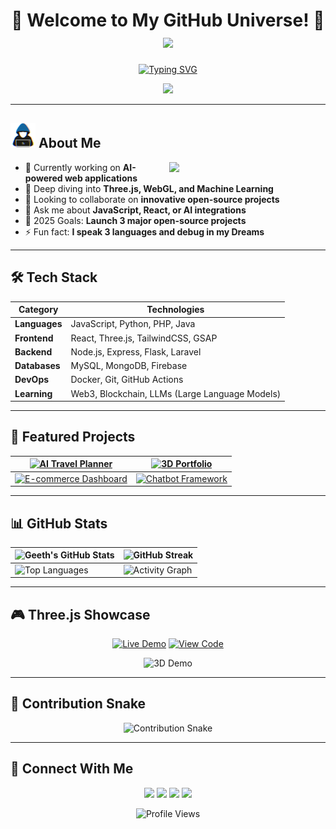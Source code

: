 <h1 align="center"><b>🌟 Welcome to My GitHub Universe! 🌟</b> <img src="https://media.giphy.com/media/hvRJCLFzcasrR4ia7z/giphy.gif" width="35"></h1>

<p align="center">
  <a href="https://git.io/typing-svg">
    <img src="https://readme-typing-svg.herokuapp.com?font=Fira+Code&size=22&duration=4000&pause=1000&center=true&vCenter=true&color=00FFD5&width=500&lines=Hello+%F0%9F%91%8B%2C+I'm+Geeth+Namal;Full-Stack+Developer+%7C+AI+Enthusiast;Research+Mode+%F0%9F%94%8D+Activated;Let's+Build+Something+Awesome!" alt="Typing SVG">
  </a>
</p>

<p align="center">
  <img src="https://github.com/7oSkaaa/7oSkaaa/blob/main/Images/Programming_Languages.gif" width="100">
</p>

---

## <img src="https://github.com/0xAbdulKhalid/0xAbdulKhalid/raw/main/assets/mdImages/about_me.gif" width="40"> **About Me**

<p align="left">
  <img align="right" src="https://github.com/7oSkaaa/7oSkaaa/blob/main/Images/Right_Side.gif" width="250"/>
</p>

- 🔭 Currently working on **AI-powered web applications**
- 🌱 Deep diving into **Three.js, WebGL, and Machine Learning**
- 👯 Looking to collaborate on **innovative open-source projects**
- 💬 Ask me about **JavaScript, React, or AI integrations**
- 🚀 2025 Goals: **Launch 3 major open-source projects**
- ⚡ Fun fact: **I speak 3 languages and debug in my Dreams**

---

## 🛠️ **Tech Stack**

<div align="center">

| Category       | Technologies                                                                 |
|----------------|-----------------------------------------------------------------------------|
| **Languages**  | JavaScript, Python, PHP, Java                                               |
| **Frontend**   | React, Three.js, TailwindCSS, GSAP                                          |
| **Backend**    | Node.js, Express, Flask, Laravel                                            |
| **Databases**  | MySQL, MongoDB, Firebase                                                    |
| **DevOps**     | Docker, Git, GitHub Actions                                                 |
| **Learning**   | Web3, Blockchain, LLMs (Large Language Models)                              |

</div>

---

## 🚀 **Featured Projects**

<div align="center">

| [![AI Travel Planner](https://github-readme-stats.vercel.app/api/pin/?username=GNSA171&repo=travel-ai&theme=tokyonight)](https://github.com/GNSA171/travel-ai) | [![3D Portfolio](https://github-readme-stats.vercel.app/api/pin/?username=GNSA171&repo=3d-portfolio&theme=tokyonight)](https://github.com/GNSA171/3d-portfolio) |
|---------------------------------------------------------------------------------------------------------------------------------------------------------------|----------------------------------------------------------------------------------------------------------------------------------------------------------------|
| [![E-commerce Dashboard](https://github-readme-stats.vercel.app/api/pin/?username=GNSA171&repo=ecom-dashboard&theme=tokyonight)](https://github.com/GNSA171/ecom-dashboard) | [![Chatbot Framework](https://github-readme-stats.vercel.app/api/pin/?username=GNSA171&repo=ai-chatbot&theme=tokyonight)](https://github.com/GNSA171/ai-chatbot) |

</div>

---

## 📊 **GitHub Stats**

<div align="center">

| ![Geeth's GitHub Stats](https://github-readme-stats.vercel.app/api?username=GNSA171&show_icons=true&theme=tokyonight&hide_border=true&include_all_commits=true) | ![GitHub Streak](https://github-readme-streak-stats.herokuapp.com/?user=GNSA171&theme=tokyonight&hide_border=true) |
|----------------------------------------------------------------------------------------------------------------------------------------------------------------|-------------------------------------------------------------------------------------------------------------------|
| ![Top Languages](https://github-readme-stats.vercel.app/api/top-langs/?username=GNSA171&layout=compact&theme=tokyonight&hide_border=true)                     | ![Activity Graph](https://github-readme-activity-graph.vercel.app/graph?username=GNSA171&theme=tokyonight&hide_border=true) |

</div>

---

## 🎮 **Three.js Showcase**

<div align="center">
  
[![Live Demo](https://img.shields.io/badge/🌐-Live_Demo-00FFFF?style=for-the-badge&logo=three.js&logoColor=white)](https://gnsa171.github.io/Portfolio/#home)
[![View Code](https://img.shields.io/badge/💻-Source_Code-FF00FF?style=for-the-badge&logo=github&logoColor=white)](https://github.com/Portfolio)

</div>

<p align="center">
  <img src="https://raw.githubusercontent.com/GNSA171/GNSA171/main/assets/threejs-demo-preview.gif" alt="3D Demo" width="600">
</p>

---

## 🐍 **Contribution Snake**

<div align="center">
  <img src="https://raw.githubusercontent.com/GNSA171/output/github-contribution-grid-snake.svg" alt="Contribution Snake">
</div>

---

## 🤝 **Connect With Me**

<p align="center">
  <a href="https://github.com/GNSA171"><img src="https://img.shields.io/badge/GitHub-100000?style=for-the-badge&logo=github&logoColor=white"/></a>
  <a href="mailto:geethnamal.dev@gmail.com"><img src="https://img.shields.io/badge/Gmail-D14836?style=for-the-badge&logo=gmail&logoColor=white"/></a>
  <a href="https://linkedin.com/in/your-profile"><img src="https://img.shields.io/badge/LinkedIn-0077B5?style=for-the-badge&logo=linkedin&logoColor=white"/></a>
  <a href="https://twitter.com/your-handle"><img src="https://img.shields.io/badge/Twitter-1DA1F2?style=for-the-badge&logo=twitter&logoColor=white"/></a>
</p>

<p align="center">
  <img src="https://komarev.com/ghpvc/?username=GNSA171&label=Profile+Views&color=blueviolet&style=flat" alt="Profile Views" />
</p>
